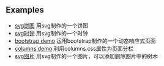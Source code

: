 Examples
-------------------------

+ [svg饼图](http://wangwy.github.io/testExample/html/svgTest.html) 用svg制作的一个饼图
+ [svg时钟](http://wangwy.github.io/testExample/html/clock.html) 用svg制作的一个时钟
+ [bootstrap demo](http://wangwy.github.io/testExample/html/bootstrapTest.html) 运用bootstrap制作的一个动态响应式页面
+ [columns demo](http://wangwy.github.io/testExample/html/columnsExample.xhtml) 利用columns css属性为页面分栏
+ [svg图片](http://wangwy.github.io/testExample/html/happyTrails.html)  用svg制作的一个图片，可以添加删除图片中的树木

